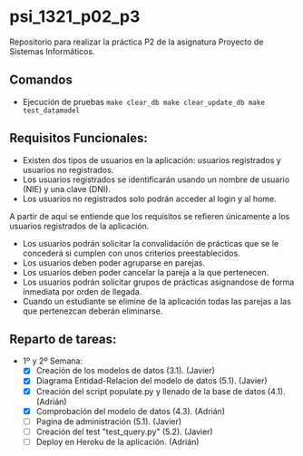 # psi_1321_p02_p3
Repositorio para realizar la práctica P2 de la asignatura Proyecto de Sistemas Informáticos.

## Comandos

- Ejecución de pruebas
``
make clear_db
make clear_update_db
make test_datamodel
``

## Requisitos Funcionales:

- Existen dos tipos de usuarios en la aplicación: usuarios registrados y usuarios
  no registrados. 
- Los usuarios registrados se identificarán usando un nombre de usuario (NIE) y 
  una clave (DNI).
- Los usuarios no registrados solo podrán acceder al login y al home.

A partir de aquí se entiende que los requisitos se refieren únicamente a los usuarios
registrados de la aplicación.

- Los usuarios podrán solicitar la convalidación de prácticas que se le concederá
  si cumplen con unos criterios preestablecidos.
- Los usuarios deben poder agruparse en parejas.
- Los usuarios deben poder cancelar la pareja a la que pertenecen.
- Los usuarios podrán solicitar grupos de prácticas asignandose de forma inmediata
  por orden de llegada.
- Cuando un estudiante se elimine de la aplicación todas las parejas a las que 
  pertenezcan deberán eliminarse.

## Reparto de tareas:
- 1º y 2º Semana:
    - [x] Creación de los modelos de datos (3.1). (Javier)
    - [x] Diagrama Entidad-Relacion del modelo de datos (5.1). (Javier)
    - [x] Creación del script populate.py y llenado de la base de datos (4.1). (Adrián)
    - [x] Comprobación del modelo de datos (4.3). (Adrián)
    - [ ] Pagina de administración (5.1). (Javier)
    - [ ] Creación del test "test_query.py" (5.2). (Javier)
    - [ ] Deploy en Heroku de la aplicación. (Adrián)
